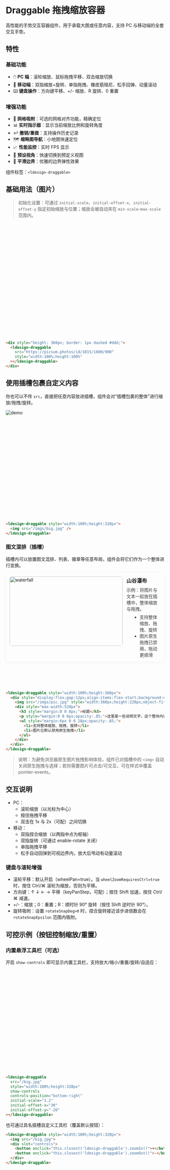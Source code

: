 # Draggable 拖拽缩放容器

高性能的手势交互容器组件，用于承载大图或任意内容，支持 PC 与移动端的全套交互手势。

## 特性

### 基础功能
- 🖱️ **PC 端**：滚轮缩放、鼠标拖拽平移、双击缩放切换
- 📱 **移动端**：双指缩放+旋转、单指拖拽、橡皮筋阻尼、松手回弹、动量滚动
- ⌨️ **键盘操作**：方向键平移、+/- 缩放、R 旋转、0 重置

### 增强功能
- 📐 **网格吸附**：可选的网格对齐功能，精确定位
- 📊 **实时指示器**：显示当前缩放比例和旋转角度
- ↩️ **撤销/重做**：支持操作历史记录
- 🗺️ **缩略图导航**：小地图快速定位
- 📈 **性能监控**：实时 FPS 显示
- 🎯 **预设视角**：快速切换到预定义视图
- 🎨 **平滑边界**：优雅的边界弹性效果

组件标签：`<ldesign-draggable>`

## 基础用法（图片）

> 初始化设置：可通过 `initial-scale`、`initial-offset-x`、`initial-offset-y` 指定初始缩放与位置；缩放会被自动夹在 `min-scale~max-scale` 范围内。

<div class="demo-block" style="height: 360px; border: 1px dashed var(--vp-c-divider);">
  <ldesign-draggable src="https://picsum.photos/id/1015/1600/900" style="width:100%;height:100%"></ldesign-draggable>
</div>

```html
<div style="height: 360px; border: 1px dashed #ddd;">
  <ldesign-draggable
    src="https://picsum.photos/id/1015/1600/900"
    style="width:100%;height:100%"
  ></ldesign-draggable>
</div>
```

## 使用插槽包裹自定义内容

你也可以不传 `src`，直接把任意内容放进插槽，组件会对“插槽包裹的整体”进行缩放/拖拽/旋转。

<div class="demo-block" style="height: 340px; border: 1px dashed var(--vp-c-divider);">
  <ldesign-draggable style="width:100%;height:100%">
    <img src="https://picsum.photos/id/1039/1200/800" alt="demo" />
  </ldesign-draggable>
</div>

```html
<ldesign-draggable style="width:100%;height:320px">
  <img src="/imgs/big.jpg" />
</ldesign-draggable>
```

### 图文混排（插槽）

插槽内可以放置图文混排、列表、徽章等任意布局，组件会将它们作为一个整体进行变换。

<div class="demo-block" style="height: 360px; border: 1px dashed var(--vp-c-divider);">
  <ldesign-draggable style="width:100%;height:100%">
    <div style="display:flex;gap:12px;align-items:flex-start;background:var(--vp-c-bg-soft);padding:12px;border-radius:8px;box-shadow:0 1px 8px rgba(0,0,0,.06);">
      <img src="https://picsum.photos/id/1018/960/640" alt="waterfall" style="width:360px;height:220px;object-fit:cover;border-radius:6px;flex:0 0 auto;" />
      <div style="max-width:520px">
        <h3 style="margin:0 0 8px;">山谷瀑布</h3>
        <p style="margin:0 0 6px;opacity:.85;">示例：将图片与文本一起放在插槽中，整体缩放与拖拽。</p>
        <ul style="margin:6px 0 0 18px;opacity:.85;">
          <li>支持整体缩放、拖拽、旋转</li>
          <li>图片原生拖拽已禁用，拖动更顺滑</li>
        </ul>
      </div>
    </div>
  </ldesign-draggable>
</div>

```html
<ldesign-draggable style="width:100%;height:360px">
  <div style="display:flex;gap:12px;align-items:flex-start;background:#f7f7f9;padding:12px;border-radius:8px;">
    <img src="/imgs/pic.jpg" style="width:360px;height:220px;object-fit:cover;border-radius:6px;flex:0 0 auto;" />
    <div style="max-width:520px">
      <h3 style="margin:0 0 8px;">标题</h3>
      <p style="margin:0 0 6px;opacity:.85;">这里是一些说明文字，这个整块内容会被作为一个整体缩放与拖拽。</p>
      <ul style="margin:6px 0 0 18px;opacity:.85;">
        <li>支持整体缩放、拖拽、旋转</li>
        <li>图片已默认禁用原生拖拽</li>
      </ul>
    </div>
  </div>
</ldesign-draggable>
```

> 说明：为避免浏览器原生图片拖拽影响体验，组件已对插槽中的 `<img>` 自动关闭原生拖拽与选择；若你需要图片可点击/可交互，可在样式中覆盖 pointer-events。

## 交互说明
- PC：
  - 滚轮缩放（以光标为中心）
  - 按住拖拽平移
  - 双击在 1x 与 2x（可配）之间切换
- 移动：
  - 双指捏合缩放（以两指中点为枢轴）
  - 双指旋转（可通过 enable-rotate 关闭）
  - 单指拖拽平移
  - 松手自动回弹到可视边界内，放大后甩动有动量滚动

### 键盘与滚轮增强
- 滚轮平移：默认开启（wheelPan=true）。当 `wheelZoomRequiresCtrl=true` 时，按住 Ctrl/⌘ 滚轮为缩放，否则为平移。
- 方向键：↑ ↓ ← → 平移（keyPanStep，可配）；按住 Shift 加速，按住 Ctrl/⌘ 减速。
- +/-：缩放；0：重置；R：顺时针 90° 旋转（按住 Shift 逆时针 90°）。
- 旋转吸附：设置 `rotateSnapDeg>0` 时，捏合旋转接近该步进倍数会在 `rotateSnapEpsilon` 范围内吸附。

## 可控示例（按钮控制缩放/重置）

### 内置悬浮工具栏（可选）

开启 `show-controls` 即可显示内置工具栏，支持放大/缩小/重置/旋转/自适应：

<div class="demo-block" style="height: 320px; border: 1px dashed var(--vp-c-divider);">
  <ldesign-draggable src="https://picsum.photos/id/1000/1600/900" style="width:100%;height:100%"
    show-controls controls-position="top-right"
    initial-scale="1.2" initial-offset-x="30" initial-offset-y="-20"
  ></ldesign-draggable>
</div>

```html
<ldesign-draggable
  src="/big.jpg"
  style="width:100%;height:320px"
  show-controls
  controls-position="bottom-right"
  initial-scale="1.2"
  initial-offset-x="30"
  initial-offset-y="-20"
></ldesign-draggable>
```

也可通过具名插槽自定义工具栏（覆盖默认按钮）：

```html
<ldesign-draggable style="width:100%;height:320px">
  <img src="/big.jpg">
  <div slot="controls">
    <button onclick="this.closest('ldesign-draggable').zoomIn()">+</button>
    <button onclick="this.closest('ldesign-draggable').zoomOut()">-</button>
  </div>
</ldesign-draggable>
```

<div class="demo-block" style="border: 1px dashed var(--vp-c-divider); padding: 10px;">
  <div style="height: 320px; position: relative;">
    <ldesign-draggable id="demo-drag-1" src="https://picsum.photos/id/1003/1600/1000" style="width:100%;height:100%"></ldesign-draggable>
  </div>
  <div style="margin-top: 10px; display:flex; gap:8px;">
    <button class="vp-button" onclick="document.getElementById('demo-drag-1').zoomTo(2)">放大到 2x</button>
    <button class="vp-button" onclick="document.getElementById('demo-drag-1').reset()">重置</button>
  </div>
</div>

> 注意：上面按钮脚本仅作演示。实际工程中，建议在框架环境里通过 `ref` 获取元素并调用方法。

框架中以编程方式控制（示意）：

```ts
const el = document.querySelector('ldesign-draggable') as any;
el.zoomTo(2);         // 缩放到 2x
el.setRotate(90);     // 旋转 90 度
el.setOffsets(50, 0); // 右移 50px
el.reset();           // 重置
```

### 滚轮平移 + Ctrl/⌘ 缩放（演示）

当 `wheel-zoom-requires-ctrl` 为 true 时，滚轮默认平移；按住 Ctrl/⌘ 时为缩放：

<div class="demo-block" style="height: 320px; border: 1px dashed var(--vp-c-divider);">
  <ldesign-draggable
    src="https://picsum.photos/id/1021/1600/900"
    style="width:100%;height:100%"
    wheel-pan
    wheel-zoom-requires-ctrl
    show-controls
  ></ldesign-draggable>
</div>

```html
<ldesign-draggable
  src="/imgs/big.jpg"
  style="width:100%;height:320px"
  wheel-pan
  wheel-zoom-requires-ctrl
  show-controls
></ldesign-draggable>
```

### 旋转吸附（演示）

设置 `rotate-snap-deg` 后，捏合旋转会自动吸附到该步进的倍数（阈值由 `rotate-snap-epsilon` 控制）：

<div class="demo-block" style="height: 320px; border: 1px dashed var(--vp-c-divider);">
  <ldesign-draggable
    src="https://picsum.photos/id/1025/1600/900"
    style="width:100%;height:100%"
    rotate-snap-deg="15"
    rotate-snap-epsilon="4"
    show-controls
  ></ldesign-draggable>
</div>

```html
<ldesign-draggable
  src="/imgs/big.jpg"
  style="width:100%;height:320px"
  rotate-snap-deg="15"
  rotate-snap-epsilon="4"
  show-controls
></ldesign-draggable>
```

### 键盘操作（演示）

点击容器使其获得焦点后，尝试使用 ↑ ↓ ← →、+/-、0、R（Shift+R）：

<div class="demo-block" style="height: 300px; border: 1px dashed var(--vp-c-divider);">
  <ldesign-draggable
    src="https://picsum.photos/id/1016/1600/900"
    style="width:100%;height:100%"
    keyboard
    show-controls
  ></ldesign-draggable>
</div>

### Fit 自适应方法（演示）

通过方法快速调整画面填充策略：

<div class="demo-block" style="border: 1px dashed var(--vp-c-divider); padding: 10px;">
  <div style="height: 300px; position: relative;">
    <ldesign-draggable id="demo-fit-1" src="https://picsum.photos/id/1037/1600/900" style="width:100%;height:100%" show-controls></ldesign-draggable>
  </div>
  <div style="margin-top: 10px; display:flex; gap:8px;">
    <button class="vp-button" onclick="document.getElementById('demo-fit-1').fitContain()">Contain</button>
    <button class="vp-button" onclick="document.getElementById('demo-fit-1').fitCover()">Cover</button>
    <button class="vp-button" onclick="document.getElementById('demo-fit-1').reset()">重置</button>
  </div>
</div>

```html
<div>
  <ldesign-draggable id="drag-fit" src="/imgs/big.jpg" style="width:100%;height:300px" show-controls></ldesign-draggable>
  <button onclick="dragFit.fitContain()">Contain</button>
  <button onclick="dragFit.fitCover()">Cover</button>
  <button onclick="dragFit.reset()">重置</button>
</div>
```

## 高级功能演示

### 网格吸附

启用网格吸附功能，拖拽时自动对齐到网格点：

<div class="demo-block" style="height: 360px; border: 1px dashed var(--vp-c-divider);">
  <ldesign-draggable 
    src="https://picsum.photos/id/1029/800/600" 
    style="width:100%;height:100%"
    enable-grid
    grid-size="30"
    show-controls
  ></ldesign-draggable>
</div>

```html
<ldesign-draggable 
  src="/imgs/photo.jpg" 
  enable-grid
  grid-size="30"
  show-controls
></ldesign-draggable>
```

### 实时指示器

显示当前缩放比例和旋转角度：

<div class="demo-block" style="height: 360px; border: 1px dashed var(--vp-c-divider);">
  <ldesign-draggable 
    src="https://picsum.photos/id/1040/800/600" 
    style="width:100%;height:100%"
    show-indicators
    show-controls
    initial-scale="1.5"
    initial-rotate="15"
  ></ldesign-draggable>
</div>

```html
<ldesign-draggable 
  src="/imgs/photo.jpg" 
  show-indicators
  show-controls
></ldesign-draggable>
```

### 撤销/重做功能

记录操作历史，支持撤销和重做：

<div class="demo-block" style="height: 360px; border: 1px dashed var(--vp-c-divider);">
  <ldesign-draggable 
    id="demo-history"
    src="https://picsum.photos/id/1042/800/600" 
    style="width:100%;height:100%"
    enable-history
    max-history="20"
    show-controls
  ></ldesign-draggable>
</div>

```html
<ldesign-draggable 
  src="/imgs/photo.jpg" 
  enable-history
  max-history="20"
  show-controls
></ldesign-draggable>
```

### 缩略图导航

显示小地图帮助定位：

<div class="demo-block" style="height: 360px; border: 1px dashed var(--vp-c-divider);">
  <ldesign-draggable 
    src="https://picsum.photos/id/1043/1600/1200" 
    style="width:100%;height:100%"
    show-minimap
    minimap-position="bottom-right"
    show-controls
    initial-scale="2"
  ></ldesign-draggable>
</div>

```html
<ldesign-draggable 
  src="/imgs/large-image.jpg" 
  show-minimap
  minimap-position="bottom-right"
  show-controls
></ldesign-draggable>
```

### 预设视角

快速切换到预定义的视图状态（需要通过 JavaScript 设置）：

<div class="demo-block" style="height: 360px; border: 1px dashed var(--vp-c-divider);">
  <ldesign-draggable 
    id="demo-presets"
    src="https://picsum.photos/id/1044/1600/1200" 
    style="width:100%;height:100%"
    show-controls
  ></ldesign-draggable>
</div>

```javascript
// 设置预设视角
const draggable = document.querySelector('ldesign-draggable');
draggable.presetViews = [
  { name: '全景', scale: 1, rotate: 0, offsetX: 0, offsetY: 0 },
  { name: '左上', scale: 2, rotate: 0, offsetX: -100, offsetY: -80 },
  { name: '中心', scale: 2.5, rotate: 0, offsetX: 0, offsetY: 0 },
  { name: '旋转', scale: 1.5, rotate: 45, offsetX: 0, offsetY: 0 }
];
```

### 性能监控

实时显示 FPS 用于性能调试：

<div class="demo-block" style="height: 300px; border: 1px dashed var(--vp-c-divider);">
  <ldesign-draggable 
    src="https://picsum.photos/id/1045/1600/1200" 
    style="width:100%;height:100%"
    show-performance
    show-controls
  ></ldesign-draggable>
</div>

```html
<ldesign-draggable 
  src="/imgs/photo.jpg" 
  show-performance
  show-controls
></ldesign-draggable>
```

### 平滑边界效果

启用边界弹性，提供更自然的边界交互：

<div class="demo-block" style="height: 300px; border: 1px dashed var(--vp-c-divider);">
  <ldesign-draggable 
    src="https://picsum.photos/id/1047/800/600" 
    style="width:100%;height:100%"
    smooth-bounds
    bounds-elasticity="0.2"
    show-controls
    initial-scale="0.8"
  ></ldesign-draggable>
</div>

```html
<ldesign-draggable 
  src="/imgs/photo.jpg" 
  smooth-bounds
  bounds-elasticity="0.2"
  show-controls
></ldesign-draggable>
```

### 综合示例

所有高级功能的综合展示：

<div class="demo-block" style="height: 400px; border: 1px dashed var(--vp-c-divider);">
  <ldesign-draggable 
    id="demo-all"
    src="https://picsum.photos/id/1049/2000/1500" 
    style="width:100%;height:100%"
    enable-grid
    grid-size="25"
    show-indicators
    enable-history
    show-minimap
    minimap-position="top-right"
    smooth-bounds
    bounds-elasticity="0.15"
    show-controls
    controls-position="bottom-left"
  ></ldesign-draggable>
</div>

```html
<!-- 综合功能示例 -->
<ldesign-draggable 
  src="/imgs/large-photo.jpg" 
  enable-grid
  grid-size="25"
  show-indicators
  enable-history
  show-minimap
  minimap-position="top-right"
  smooth-bounds
  bounds-elasticity="0.15"
  show-controls
  controls-position="bottom-left"
></ldesign-draggable>
```

## 属性（Props）

### 基础属性

| 属性 | 说明 | 类型 | 默认值 |
|---|---|---|---|
| src | 图片地址（可选；不传时使用插槽） | string | - |
| alt | 图片替代文本 | string | - |
| initial-scale | 初始缩放 | number | 1 |
| initial-rotate | 初始角度（度） | number | 0 |
| initial-offset-x | 初始 X 偏移 | number | 0 |
| initial-offset-y | 初始 Y 偏移 | number | 0 |

### 控制栏配置

| 属性 | 说明 | 类型 | 默认值 |
|---|---|---|---|
| show-controls | 显示内置悬浮工具栏 | boolean | false |
| controls-position | 工具栏位置 | 'top-right' \| 'top-left' \| 'bottom-right' \| 'bottom-left' | 'top-right' |

### 缩放配置

| 属性 | 说明 | 类型 | 默认值 |
|---|---|---|---|
| min-scale | 最小缩放 | number | 0.25 |
| max-scale | 最大缩放 | number | 4 |
| zoom-step | 缩放步进（滚轮/按钮） | number | 0.1 |
| wheel-zoom | 是否启用滚轮缩放（PC） | boolean | true |
| wheel-zoom-requires-ctrl | 需要按住 Ctrl/⌘ 才执行滚轮缩放 | boolean | false |
| wheel-pan | 允许使用滚轮进行平移 | boolean | true |
| double-tap-zoom | 双击目标缩放 | number | 2 |
| allow-double-tap | 是否启用双击缩放 | boolean | true |

### 旋转配置

| 属性 | 说明 | 类型 | 默认值 |
|---|---|---|---|
| enable-rotate | 移动端是否允许旋转 | boolean | true |
| rotate-snap-deg | 旋转吸附角度步进（度） | number | 0 |
| rotate-snap-epsilon | 吸附阈值（度） | number | 3 |

### 键盘交互

| 属性 | 说明 | 类型 | 默认值 |
|---|---|---|---|
| keyboard | 是否启用键盘交互 | boolean | true |
| key-pan-step | 方向键平移基础步长（px） | number | 40 |
| key-pan-fast-multiplier | 按住 Shift 时的平移倍速 | number | 3 |

### 高级功能

| 属性 | 说明 | 类型 | 默认值 |
|---|---|---|---|
| enable-grid | 是否启用网格吸附 | boolean | false |
| grid-size | 网格大小（像素） | number | 20 |
| show-indicators | 显示缩放/旋转指示器 | boolean | false |
| enable-history | 启用撤销/重做功能 | boolean | false |
| max-history | 历史记录最大数量 | number | 20 |
| show-performance | 显示性能监控（FPS） | boolean | false |
| show-minimap | 显示缩略图导航 | boolean | false |
| minimap-position | 缩略图位置 | 'top-right' \| 'top-left' \| 'bottom-right' \| 'bottom-left' | 'bottom-right' |
| smooth-bounds | 启用平滑边界效果 | boolean | true |
| bounds-elasticity | 边界弹性系数 | number | 0.15 |
| preset-views | 预设视角配置 | Array<{name, scale, rotate, offsetX, offsetY}> | - |

### 其他配置

| 属性 | 说明 | 类型 | 默认值 |
|---|---|---|---|
| enable-momentum | 是否启用松手动量滚动 | boolean | true |
| disable-context-menu | 是否禁用右键菜单 | boolean | true |

> HTML 中使用短横线写法（如 `wheel-zoom`），JS/TS 中对应驼峰写法（如 `wheelZoom`）。

## 事件（Events）

| 事件 | 说明 | 参数 |
|---|---|---|
| ldesignTransformChange | 变换发生变化（缩放/旋转/位移） | `{ scale, rotate, offsetX, offsetY }` |
| ldesignGestureStart | 手势开始 | `()` |
| ldesignGestureEnd | 手势结束 | `()` |
| ldesignHistoryChange | 历史状态变化 | `{ canUndo, canRedo }` |

## 方法（Methods）

### 基础方法

```ts
// 获取元素（在框架中建议用 ref）
const el = document.querySelector('ldesign-draggable') as any;

// 重置和状态管理
el.reset();                       // 重置到初始状态
el.getState();                    // 获取当前状态 { scale, rotate, offsetX, offsetY }
el.getTransformString();          // 获取当前 transform 字符串
```

### 缩放控制

```ts
el.zoomTo(2, clientX, clientY);   // 缩放到指定倍数（可指定锚点）
el.zoomIn(step?);                 // 放大一步
el.zoomOut(step?);                // 缩小一步
el.fitContain();                  // 适配容器（完全显示）
el.fitCover();                    // 填充容器（充满）
```

### 旋转控制

```ts
el.setRotate(90);                 // 设置旋转角度（度）
el.rotateBy(90);                  // 相对旋转指定角度
```

### 平移控制

```ts
el.setOffsets(100, -40);          // 设置绝对偏移
el.panBy(50, 0);                  // 相对平移
el.panTo(0, 0);                   // 平移到指定位置
```

### 高级方法

```ts
// 历史记录
el.undo();                        // 撤销上一步操作
el.redo();                        // 重做下一步操作

// 预设视角
el.goToPresetView(0);             // 切换到预设视角（按索引）

// 功能开关
el.toggleGrid();                  // 切换网格显示
el.toggleIndicators();            // 切换指示器显示
el.toggleMinimap();               // 切换缩略图导航
```

## 使用建议

### 性能优化

1. **图片优化**：
   - 使用适当分辨率的图片，避免加载过大的原图
   - 考虑使用渐进式加载或缩略图预览

2. **功能选择**：
   - 根据实际需求启用功能，避免不必要的性能开销
   - 性能监控（`show-performance`）仅在开发调试时使用

3. **移动端优化**：
   - 合理设置 `bounds-elasticity` 以平衡体验和性能
   - 大图场景下可适当降低 `max-scale` 限制

### 最佳实践

1. **容器尺寸**：组件容器应设置明确的宽高
2. **手势冲突**：与其他可拖拽组件配合时，注意处理手势冲突
3. **无障碍**：组件已内置 ARIA 属性，可通过 `alt` 提供图片描述
4. **响应式**：组件会自动适应容器尺寸变化

### 浏览器兼容性

- 现代浏览器（Chrome, Firefox, Safari, Edge）
- iOS Safari 10+
- Android Chrome 80+
- 支持 PointerEvents API 的浏览器

### 常见问题

**Q: 移动端滚动冲突？**  
A: 组件已设置 `touch-action: none` 和 `overscroll-behavior: contain` 避免冲突。

**Q: 如何限制拖拽范围？**  
A: 组件会自动计算边界，通过 `smooth-bounds` 和 `bounds-elasticity` 控制边界行为。

**Q: 支持触摸板手势吗？**  
A: 完全支持，包括双指缩放、平移等触摸板手势。
